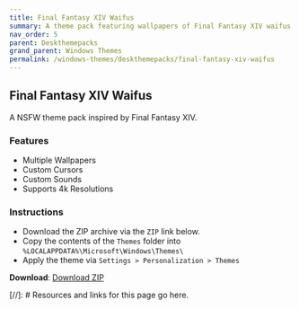```yaml
---
title: Final Fantasy XIV Waifus
summary: A theme pack featuring wallpapers of Final Fantasy XIV waifus.
nav_order: 5
parent: Deskthemepacks
grand_parent: Windows Themes
permalink: /windows-themes/deskthemepacks/final-fantasy-xiv-waifus
---
```


## Final Fantasy XIV Waifus
A NSFW theme pack inspired by Final Fantasy XIV.

### Features

- Multiple Wallpapers
- Custom Cursors
- Custom Sounds
- Supports 4k Resolutions

### Instructions

- Download the ZIP archive via the `ZIP` link below.
- Copy the contents of the `Themes` folder into `%LOCALAPPDATA%\Microsoft\Windows\Themes\`
- Apply the theme via `Settings > Personalization > Themes`

**Download**: [Download ZIP] 

<!-- ////////////////////////////////////////////////////////////////////////////////////////////////////////////////////// -->

[//]: # Resources and links for this page go here.

[Download ZIP]: https://gitlab.com/the-back-room/deskthemepacks/nsfw/final-fantasy-xiv-waifus/-/archive/main/final-fantasy-xiv-waifus-main.zip

<!-- ////////////////////////////////////////////////////////////////////////////////////////////////////////////////////// -->
